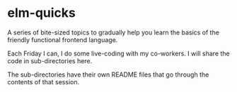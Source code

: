 elm-quicks
==========

A series of bite-sized topics to gradually help you learn the basics of the friendly functional frontend language.

Each Friday I can, I do some live-coding with my co-workers. I will share the code in sub-directories here.

The sub-directories have their own README files that go through the contents of that session.
